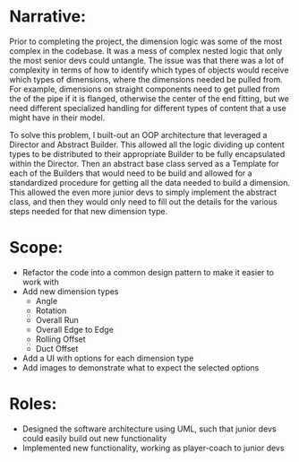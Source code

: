 # Narrative:
Prior to completing the project, the dimension logic was some of the most complex in the codebase. It was a mess of complex nested logic that only the most senior devs could untangle. The issue was that there was a lot of complexity in terms of how to identify which types of objects would receive which types of dimensions, where the dimensions needed be pulled from. For example, dimensions on straight components need to get pulled from the of the pipe if it is flanged, otherwise the center of the end fitting, but we need different specialized handling for different types of content that a use might have in their model.

To solve this problem, I built-out an OOP architecture that leveraged a Director and Abstract Builder. This allowed all the logic dividing up content types to be distributed to their appropriate Builder to be fully encapsulated within the Director. Then an abstract base class served as a Template for each of the Builders that would need to be build and allowed for a standardized procedure for getting all the data needed to build a dimension. This allowed the even more junior devs to simply implement the abstract class, and then they would only need to fill out the details for the various steps needed for that new dimension type. 

# Scope:
- Refactor the code into a common design pattern to make it easier to work with
- Add new dimension types
   - Angle
   - Rotation
   - Overall Run
   - Overall Edge to Edge
   - Rolling Offset
   - Duct Offset
- Add a UI with options for each dimension type
- Add images to demonstrate what to expect the selected options

# Roles:
- Designed the software architecture using UML, such that junior devs could easily build out new functionality
- Implemented new functionality, working as player-coach to junior devs
